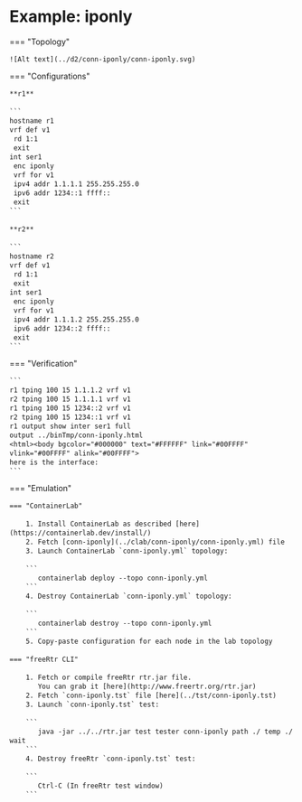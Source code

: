 # Example: iponly

=== "Topology"

    ![Alt text](../d2/conn-iponly/conn-iponly.svg)

=== "Configurations"

    **r1**

    ```
    hostname r1
    vrf def v1
     rd 1:1
     exit
    int ser1
     enc iponly
     vrf for v1
     ipv4 addr 1.1.1.1 255.255.255.0
     ipv6 addr 1234::1 ffff::
     exit
    ```

    **r2**

    ```
    hostname r2
    vrf def v1
     rd 1:1
     exit
    int ser1
     enc iponly
     vrf for v1
     ipv4 addr 1.1.1.2 255.255.255.0
     ipv6 addr 1234::2 ffff::
     exit
    ```

=== "Verification"

    ```
    r1 tping 100 15 1.1.1.2 vrf v1
    r2 tping 100 15 1.1.1.1 vrf v1
    r1 tping 100 15 1234::2 vrf v1
    r2 tping 100 15 1234::1 vrf v1
    r1 output show inter ser1 full
    output ../binTmp/conn-iponly.html
    <html><body bgcolor="#000000" text="#FFFFFF" link="#00FFFF" vlink="#00FFFF" alink="#00FFFF">
    here is the interface:
    ```

=== "Emulation"

    === "ContainerLab"

        1. Install ContainerLab as described [here](https://containerlab.dev/install/)  
        2. Fetch [conn-iponly](../clab/conn-iponly/conn-iponly.yml) file  
        3. Launch ContainerLab `conn-iponly.yml` topology:  

        ```
           containerlab deploy --topo conn-iponly.yml  
        ```
        4. Destroy ContainerLab `conn-iponly.yml` topology:  

        ```
           containerlab destroy --topo conn-iponly.yml  
        ```
        5. Copy-paste configuration for each node in the lab topology

    === "freeRtr CLI"

        1. Fetch or compile freeRtr rtr.jar file.  
           You can grab it [here](http://www.freertr.org/rtr.jar)  
        2. Fetch `conn-iponly.tst` file [here](../tst/conn-iponly.tst)  
        3. Launch `conn-iponly.tst` test:  

        ```
           java -jar ../../rtr.jar test tester conn-iponly path ./ temp ./ wait
        ```
        4. Destroy freeRtr `conn-iponly.tst` test:  

        ```
           Ctrl-C (In freeRtr test window)
        ```

